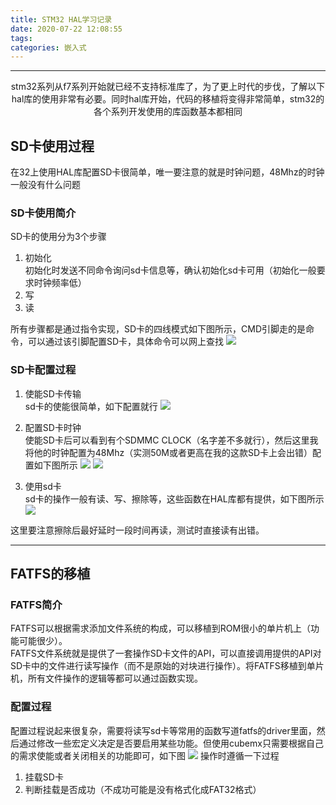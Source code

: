 ```yaml
---
title: STM32 HAL学习记录
date: 2020-07-22 12:08:55
tags:
categories: 嵌入式
---
```


---
<p align="center">
    stm32系列从f7系列开始就已经不支持标准库了，为了更上时代的步伐，了解以下hal库的使用非常有必要。同时hal库开始，代码的移植将变得非常简单，stm32的各个系列开发使用的库函数基本都相同
</p> 

<!--more-->

## SD卡使用过程

在32上使用HAL库配置SD卡很简单，唯一要注意的就是时钟问题，48Mhz的时钟一般没有什么问题
### SD卡使用简介
SD卡的使用分为3个步骤
1. 初始化  
初始化时发送不同命令询问sd卡信息等，确认初始化sd卡可用（初始化一般要求时钟频率低）
2. 写
3. 读

所有步骤都是通过指令实现，SD卡的四线模式如下图所示，CMD引脚走的是命令，可以通过该引脚配置SD卡，具体命令可以网上查找
![](https://pic-1302177449.cos.ap-chongqing.myqcloud.com//blog_pic/20210308191936.png)

### SD卡配置过程

1. 使能SD卡传输  
sd卡的使能很简单，如下配置就行
![](https://pic-1302177449.cos.ap-chongqing.myqcloud.com//blog_pic/20210308192001.png)

2. 配置SD卡时钟  
使能SD卡后可以看到有个SDMMC CLOCK（名字差不多就行），然后这里我将他的时钟配置为48Mhz（实测50M或者更高在我的这款SD卡上会出错）配置如下图所示
![](https://pic-1302177449.cos.ap-chongqing.myqcloud.com//blog_pic/20210308192056.png)
![](https://i.loli.net/2020/07/22/KGa6x42kgnpFOme.png)

3. 使用sd卡  
sd卡的操作一般有读、写、擦除等，这些函数在HAL库都有提供，如下图所示
![](https://pic-1302177449.cos.ap-chongqing.myqcloud.com//blog_pic/20210308192211.png)

这里要注意擦除后最好延时一段时间再读，测试时直接读有出错。

---
## FATFS的移植
### FATFS简介
FATFS可以根据需求添加文件系统的构成，可以移植到ROM很小的单片机上（功能可能很少）。  
FATFS文件系统就是提供了一套操作SD卡文件的API，可以直接调用提供的API对SD卡中的文件进行读写操作（而不是原始的对块进行操作）。将FATFS移植到单片机，所有文件操作的逻辑等都可以通过函数实现。

### 配置过程
配置过程说起来很复杂，需要将读写sd卡等常用的函数写道fatfs的driver里面，然后通过修改一些宏定义决定是否要启用某些功能。但使用cubemx只需要根据自己的需求使能或者关闭相关的功能即可，如下图
![](https://pic-1302177449.cos.ap-chongqing.myqcloud.com//blog_pic/20210308192247.png)
操作时遵循一下过程  
1. 挂载SD卡
2. 判断挂载是否成功（不成功可能是没有格式化成FAT32格式）